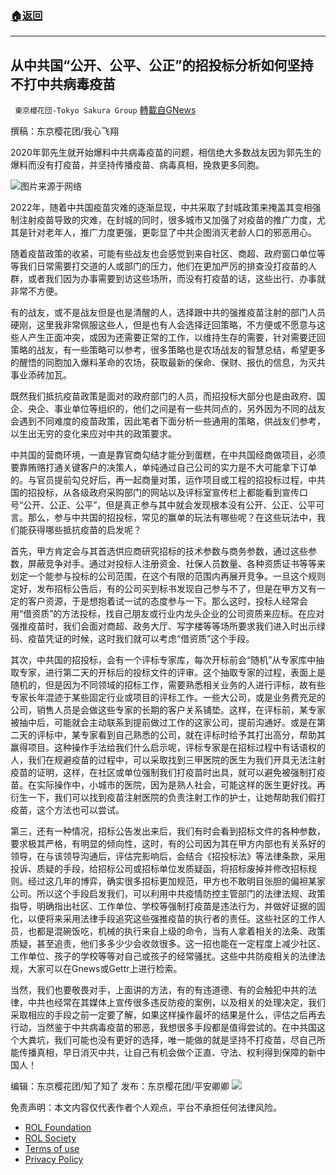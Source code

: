###  [:house:返回](README.md)
---


## 从中共国“公开、公平、公正”的招投标分析如何坚持不打中共病毒疫苗
` 東京櫻花団-Tokyo Sakura Group` [轉載自GNews](https://gnews.org/zh-hans/2540934/)

撰稿：东京樱花团/我心飞翔
 
2020年郭先生就开始爆料中共病毒疫苗的问题，相信绝大多数战友因为郭先生的爆料而没有打疫苗，并坚持传播疫苗、病毒真相，挽救更多同胞。
 
![](https://assets.gnews.org/wp-content/uploads/2022/05/image-2062.png)图片来源于网络
 
2022年，随着中共国疫苗灾难的逐渐显现，中共采取了封城政策来掩盖其变相强制注射疫苗导致的灾难，在封城的同时，很多城市又加强了对疫苗的推广力度，尤其是针对老年人，推广力度更强，更彰显了中共企图消灭老龄人口的邪恶用心。
 
随着疫苗政策的收紧，可能有些战友也会感觉到来自社区、商超、政府窗口单位等等我们日常需要打交道的人或部门的压力，他们在更加严厉的排查没打疫苗的人群，或者我们因为办事需要到访这些场所，而没有打疫苗的话，这些出行、办事就非常不方便。
 
有的战友，或不是战友但是也是清醒的人，选择跟中共的强推疫苗注射的部门人员硬刚，这里我非常佩服这些人，但是也有人会选择迂回策略，不方便或不愿意与这些人产生正面冲突，或因为还需要正常的工作，以维持生存的需要，针对需要迂回策略的战友，有一些策略可以参考，很多策略也是农场战友的智慧总结，希望更多的醒悟的同胞加入爆料革命的农场，获取最新的保命、保财、报仇的信息，为灭共事业添砖加瓦。
 
既然我们抵抗疫苗政策是面对的政府部门的人员，而招投标大部分也是由政府、国企、央企、事业单位等组织的，他们之间是有一些共同点的，另外因为不同的战友会遇到不同难度的疫苗政策，因此笔者下面分析一些通用的策略，供战友们参考，以生出无穷的变化来应对中共的政策要求。
 
中共国的营商环境，一直是靠官商勾结才能分到蛋糕，在中共国经商做项目，必须要靠贿赂打通关键客户的决策人，单纯通过自己公司的实力是不大可能拿下订单的。与官员提前勾兑好后，再一起商量对策，运作项目或工程的招投标过程，中共国的招投标，从各级政府采购部门的网站以及评标室宣传栏上都能看到宣传口号“公开、公正、公平”，但是真正参与其中就会发现根本没有公开、公正、公平可言。那么，参与中共国的招投标，常见的赢单的玩法有哪些呢？在这些玩法中，我们能获得哪些抵抗疫苗的启发呢？
 
首先，甲方肯定会与其首选供应商研究招标的技术参数与商务参数，通过这些参数，屏蔽竞争对手。通过对投标人注册资金、社保人员数量、各种资质证书等等来划定一个能参与投标的公司范围，在这个有限的范围内再展开竞争。一旦这个规则定好，发布招标公告后，有的公司买到标书发现自己参与不了，但是在甲方又有一定的客户资源，于是想抱着试一试的态度参与一下。那么这时，投标人经常会用“借资质”的方法投标，找自己朋友或行业内龙头企业的公司资质来应标。在应对强推疫苗时，我们会面对商超、政务大厅、写字楼等等场所要求我们进入时出示绿码、疫苗凭证的时候，这时我们就可以考虑“借资质”这个手段。
 
其次，中共国的招投标，会有一个评标专家库，每次开标前会“随机”从专家库中抽取专家，进行第二天的开标后的投标文件的评审。这个抽取专家的过程，表面上是随机的，但是因为不同领域的招标工作，需要熟悉相关业务的人进行评标，故有些专家长年混迹于某些固定行业或项目的评标工作。一些大公司，或是业务费充足的公司，销售人员是会做这些专家的长期的客户关系铺垫。这样，在评标前，某专家被抽中后，可能就会主动联系到提前做过工作的这家公司，提前沟通好。或是在第二天的评标中，某专家看到自己熟悉的公司，就在评标时给予其打出高分，帮助其赢得项目。这种操作手法给我们什么启示呢，评标专家是在招标过程中有话语权的人，我们在规避疫苗的过程中，可以采取找到三甲医院的医生为我们开具无法注射疫苗的证明，这样，在社区或单位强制我们打疫苗时出具，就可以避免被强制打疫苗。在实际操作中，小城市的医院，因为是熟人社会，可能这样的医生更好找。再衍生一下，我们可以找到疫苗注射医院的负责注射工作的护士，让她帮助我们假打疫苗，这个方法也可以尝试。
 
第三，还有一种情况，招标公告发出来后，我们有时会看到招标文件的各种参数，要求极其严格，有明显的倾向性，这时，有的公司因为其在甲方内部也有关系好的领导，在与该领导沟通后，评估完影响后，会结合《招投标法》等法律条款，采用投诉、质疑的手段，给招标公司或招标单位发质疑函，将招标废掉并修改招标规则。经过这几年的博弈，确实很多招标更加规范，甲方也不敢明目张胆的偏袒某家公司。所以这个手段启发我们，可以利用中共疫情防控主管部门的法律法规、政策指导，明确指出社区、工作单位、学校等强制打疫苗是违法行为，并做好证据的固化，以便将来采用法律手段追究这些强推疫苗的执行者的责任。这些社区的工作人员，也都是混碗饭吃，机械的执行来自上级的命令，当有人拿着相关的法条、政策质疑，甚至追责，他们多多少少会收敛很多。这一招也能在一定程度上减少社区、工作单位、孩子的学校等等对自己或孩子的经常骚扰。这些中共防疫相关的法律法规，大家可以在Gnews或Gettr上进行检索。
 
当然，我们也要敬畏对手，上面讲的方法，有的有违道德、有的会触犯中共的法律，中共也经常在其媒体上宣传很多违反防疫的案例，以及相关的处理决定，我们采取相应的手段之前一定要了解，如果这样操作最坏的结果是什么，评估之后再去行动，当然鉴于中共病毒疫苗的邪恶，我想很多手段都是值得尝试的。在中共国这个大粪坑，我们可能也没有更好的选择，唯一能做的就是坚持不打疫苗，尽自己所能传播真相，早日消灭中共，让自己有机会做个正直、守法、权利得到保障的新中国人！
 
编辑：东京樱花团/知了知了
发布：东京樱花团/平安卿卿
 ![](https://assets.gnews.org/wp-content/uploads/2022/03/yht.jpg) 

免责声明：本文内容仅代表作者个人观点，平台不承担任何法律风险。
  
- [ROL Foundation](https://rolfoundation.org/)
- [ROL Society](https://rolsociety.org/)
- [Terms of use](https://gnews.org/terms-of-use-3/)
- [Privacy Policy](https://gnews.org/privacy-policy/)
